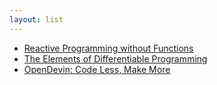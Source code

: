 ```yaml
---
layout: list
---
```


 - [Reactive Programming without Functions](https://programming-journal.org/2024/8/11/)
 - [The Elements of Differentiable Programming](https://arxiv.org/abs/2403.14606)
 - [OpenDevin: Code Less, Make More ](https://github.com/OpenDevin/OpenDevin)
